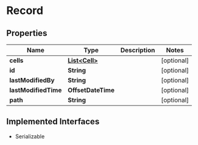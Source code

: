 

# Record


## Properties

Name | Type | Description | Notes
------------ | ------------- | ------------- | -------------
**cells** | [**List&lt;Cell&gt;**](Cell.md) |  |  [optional]
**id** | **String** |  |  [optional]
**lastModifiedBy** | **String** |  |  [optional]
**lastModifiedTime** | **OffsetDateTime** |  |  [optional]
**path** | **String** |  |  [optional]


## Implemented Interfaces

* Serializable


